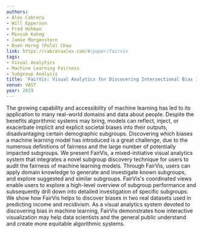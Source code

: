 ```yaml
---
authors:
- Alex Cabrera
- Will Epperson
- Fred Hohman
- Minsuk Kahng
- Jamie Morgenstern
- Duen Horng (Polo) Chau
link: https://cabreraalex.com/#/paper/fairvis
tags:
- Visual Analytics
- Machine Learning Fairness
- Subgroup Analysis
title: 'FairVis: Visual Analytics for Discovering Intersectional Bias in Machine Learning.'
venue: VAST
year: 2019
---
```

The growing capability and accessibility of machine learning has led to its application to many real-world domains and data about people. Despite the benefits algorithmic systems may bring, models can reflect, inject, or exacerbate implicit and explicit societal biases into their outputs, disadvantaging certain demographic subgroups. Discovering which biases a machine learning model has introduced is a great challenge, due to the numerous definitions of fairness and the large number of potentially impacted subgroups. We present FairVis, a mixed-initiative visual analytics system that integrates a novel subgroup discovery technique for users to audit the fairness of machine learning models. Through FairVis, users can apply domain knowledge to generate and investigate known subgroups, and explore suggested and similar subgroups. FairVis's coordinated views enable users to explore a high-level overview of subgroup performance and subsequently drill down into detailed investigation of specific subgroups. We show how FairVis helps to discover biases in two real datasets used in predicting income and recidivism. As a visual analytics system devoted to discovering bias in machine learning, FairVis demonstrates how interactive visualization may help data scientists and the general public understand and create more equitable algorithmic systems.
